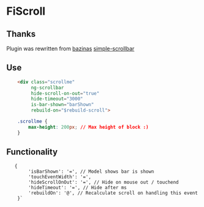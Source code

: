# FiScroll
## Thanks
Plugin was rewritten from [bazinas](https://github.com/buzinas) [simple-scrollbar](https://github.com/buzinas/simple-scrollbar)
## Use
```html
    <div class="scrollme" 
         ng-scrollbar
         hide-scroll-on-out="true"
         hide-timeout="3000"
         is-bar-shown="barShown"
         rebuild-on="$rebuild-scroll">
```
```css
    .scrollme {
        max-height: 200px; // Max height of block :)
    }
```
## Functionality
```javscript
   {
        'isBarShown': '=', // Model shows bar is shown
        'touchEventWidth': '=',
        'hideScrollOnOut': '=', // Hide on mouse out / touchend
        'hideTimeout': '=', // Hide after ms 
        'rebuildOn': '@', // Recalculate scroll on handling this event
    }`
